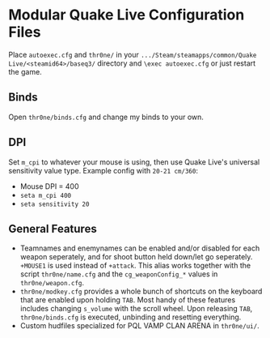 # Modular Quake Live Configuration Files
Place `autoexec.cfg` and `thr0ne/` in your `.../Steam/steamapps/common/Quake Live/<steamid64>/baseq3/` directory and `\exec autoexec.cfg` or just restart the game.

## Binds
Open `thr0ne/binds.cfg` and change my binds to your own.
## DPI
Set `m_cpi` to whatever your mouse is using, then use Quake Live's universal sensitivity value type. Example config with `20-21 cm/360`: 
* Mouse DPI = 400
* `seta m_cpi 400`
* `seta sensitivity 20`

## General Features
* Teamnames and enemynames can be enabled and/or disabled for each weapon seperately, and for shoot button held down/let go seperately. `+MOUSE1` is used instead of `+attack`. This alias works together with the script `thr0ne/name.cfg` and the `cg_weaponConfig_*` values in `thr0ne/weapon.cfg`.
* `thr0ne/modkey.cfg` provides a whole bunch of shortcuts on the keyboard that are enabled upon holding `TAB`. Most handy of these features includes changing `s_volume` with the scroll wheel. Upon releasing `TAB`, `thr0ne/binds.cfg` is executed, unbinding and resetting everything. 
* Custom hudfiles specialized for PQL VAMP CLAN ARENA in `thr0ne/ui/`.
